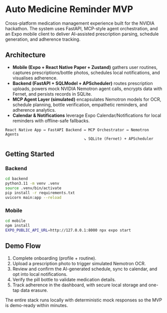 # Auto Medicine Reminder MVP

Cross-platform medication management experience built for the NVIDIA hackathon. The system uses FastAPI, MCP-style agent orchestration, and an Expo mobile client to deliver AI-assisted prescription parsing, schedule generation, and adherence tracking.

## Architecture
- **Mobile (Expo + React Native Paper + Zustand)** gathers user routines, captures prescriptions/bottle photos, schedules local notifications, and visualises adherence.
- **Backend (FastAPI + SQLModel + APScheduler)** routes prescription uploads, powers mock NVIDIA Nemotron agent calls, encrypts data with Fernet, and persists records in SQLite.
- **MCP Agent Layer (simulated)** encapsulates Nemotron models for OCR, schedule planning, bottle verification, empathetic reminders, and adherence analytics.
- **Calendar & Notifications** leverage Expo Calendar/Notifications for local reminders with offline-safe fallbacks.

```
React Native App ↔ FastAPI Backend ↔ MCP Orchestrator ↔ Nemotron Agents
                                   ↘ SQLite (Fernet) + APScheduler
```

## Getting Started
### Backend
```bash
cd backend
python3.11 -m venv .venv
source .venv/bin/activate
pip install -r requirements.txt
uvicorn main:app --reload
```

### Mobile
```bash
cd mobile
npm install
EXPO_PUBLIC_API_URL=http://127.0.0.1:8000 npx expo start
```

## Demo Flow
1. Complete onboarding (profile + routine).
2. Upload a prescription photo to trigger simulated Nemotron OCR.
3. Review and confirm the AI-generated schedule, sync to calendar, and opt into local notifications.
4. Verify the pill bottle to validate medication details.
5. Track adherence in the dashboard, with secure local storage and one-tap data erasure.

The entire stack runs locally with deterministic mock responses so the MVP is demo-ready within minutes.

